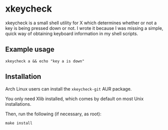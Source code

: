# xkeycheck

xkeycheck is a small shell utility for X which determines whether or not a key is being pressed down or not.
I wrote it because I was missing a simple, quick way of obtaining keyboard information in my shell scripts.

## Example usage

    xkeycheck a && echo "key a is down"

## Installation

Arch Linux users can install the `xkeycheck-git` AUR package.

You only need Xlib installed, which comes by default on most Unix installations.

Then, run the following (if necessary, as root):

    make install

